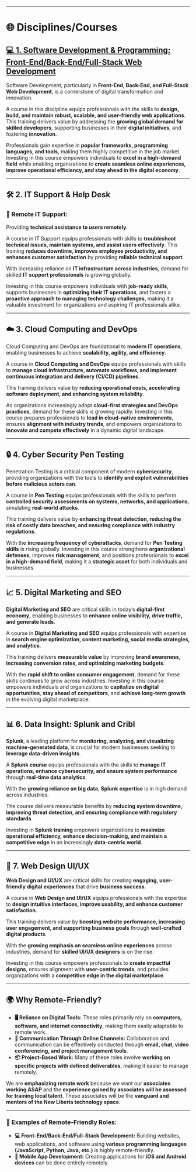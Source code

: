 

---

# **🌐 Disciplines/Courses**

## **[💻 1. Software Development & Programming: Front-End/Back-End/Full-Stack Web Development](./FULLSTACK.md)**

Software Development, particularly in **Front-End, Back-End, and Full-Stack Web Development**, is a cornerstone of digital transformation and innovation.

A course in this discipline equips professionals with the skills to **design, build, and maintain robust, scalable, and user-friendly web applications**. This training delivers value by addressing the **growing global demand for skilled developers**, supporting businesses in their **digital initiatives**, and fostering **innovation**.

Professionals gain expertise in **popular frameworks, programming languages, and tools**, making them highly competitive in the job market. Investing in this course empowers individuals to **excel in a high-demand field** while enabling organizations to **create seamless online experiences, improve operational efficiency, and stay ahead in the digital economy**.

---

## **🛠️ 2\. IT Support & Help Desk**

### **📡 Remote IT Support:**

Providing **technical assistance to users remotely**.

A course in IT Support equips professionals with skills to **troubleshoot technical issues, maintain systems, and assist users effectively**. This training **reduces downtime, improves employee productivity, and enhances customer satisfaction** by providing **reliable technical support**.

With increasing reliance on **IT infrastructure across industries**, demand for skilled **IT support professionals** is growing globally.

Investing in this course empowers individuals with **job-ready skills**, supports businesses in **optimizing their IT operations**, and fosters a **proactive approach to managing technology challenges**, making it a valuable investment for organizations and aspiring IT professionals alike.

---

## **☁️ 3\. Cloud Computing and DevOps**

Cloud Computing and DevOps are foundational to **modern IT operations**, enabling businesses to achieve **scalability, agility, and efficiency**.

A course in **Cloud Computing and DevOps** equips professionals with skills to **manage cloud infrastructure, automate workflows, and implement continuous integration and delivery (CI/CD) pipelines**.

This training delivers value by **reducing operational costs, accelerating software deployment, and enhancing system reliability**.

As organizations increasingly adopt **cloud-first strategies and DevOps practices**, demand for these skills is growing rapidly. Investing in this course prepares professionals to **lead in cloud-native environments**, ensures **alignment with industry trends**, and empowers organizations to **innovate and compete effectively** in a dynamic digital landscape.

---

## **🔒 4\. Cyber Security Pen Testing**

Penetration Testing is a critical component of modern **cybersecurity**, providing organizations with the tools to **identify and exploit vulnerabilities before malicious actors can**.

A course in **Pen Testing** equips professionals with the skills to perform **controlled security assessments on systems, networks, and applications**, simulating **real-world attacks**.

This training delivers value by **enhancing threat detection, reducing the risk of costly data breaches, and ensuring compliance with industry regulations**.

With the **increasing frequency of cyberattacks**, demand for **Pen Testing skills** is rising globally. Investing in this course strengthens **organizational defenses**, improves **risk management**, and positions professionals to **excel in a high-demand field**, making it a **strategic asset** for both individuals and businesses.

---

## **📈 5\. Digital Marketing and SEO**

**Digital Marketing and SEO** are critical skills in today’s **digital-first economy**, enabling businesses to **enhance online visibility, drive traffic, and generate leads**.

A course in **Digital Marketing and SEO** equips professionals with expertise in **search engine optimization, content marketing, social media strategies, and analytics**.

This training delivers **measurable value** by improving **brand awareness, increasing conversion rates, and optimizing marketing budgets**.

With the **rapid shift to online consumer engagement**, demand for these skills continues to grow across industries. Investing in this course empowers individuals and organizations to **capitalize on digital opportunities**, **stay ahead of competitors**, and **achieve long-term growth** in the evolving digital marketplace.

---

## **📊 6\. Data Insight: Splunk and Cribl**

**Splunk**, a leading platform for **monitoring, analyzing, and visualizing machine-generated data**, is crucial for modern businesses seeking to **leverage data-driven insights**.

A **Splunk course** equips professionals with the skills to **manage IT operations, enhance cybersecurity, and ensure system performance** through **real-time data analytics**.

With the **growing reliance on big data**, **Splunk expertise** is in high demand across industries.

The course delivers measurable benefits by **reducing system downtime, improving threat detection, and ensuring compliance with regulatory standards**.

Investing in **Splunk training** empowers organizations to **maximize operational efficiency, enhance decision-making, and maintain a competitive edge** in an increasingly **data-centric world**.

---

## **🎨 7\. Web Design UI/UX**

**Web Design and UI/UX** are critical skills for creating **engaging, user-friendly digital experiences** that drive **business success**.

A course in **Web Design and UI/UX** equips professionals with the expertise to **design intuitive interfaces, improve usability, and enhance customer satisfaction**.

This training delivers value by **boosting website performance, increasing user engagement, and supporting business goals** through **well-crafted digital products**.

With the **growing emphasis on seamless online experiences** across industries, demand for **skilled UI/UX designers** is on the rise.

Investing in this course empowers professionals to **create impactful designs**, ensures alignment with **user-centric trends**, and provides organizations with a **competitive edge in the digital marketplace**.

---

## **🌍 Why Remote-Friendly?**

* **🖥️ Reliance on Digital Tools:** These roles primarily rely on **computers, software, and internet connectivity**, making them easily adaptable to remote work.  
* **💬 Communication Through Online Channels:** Collaboration and communication can be effectively conducted through **email, chat, video conferencing, and project management tools**.  
* **📦 Project-Based Work:** Many of these roles involve **working on specific projects with defined deliverables**, making it easier to manage remotely.

We are **emphasizing remote work** because we want our **associates working ASAP** and the **experience gained by associates will be assessed for training local talent**. These associates will be the **vanguard and mentors of the New Liberia technology space**.

---

### **💼 Examples of Remote-Friendly Roles:**

* **💻 Front-End/Back-End/Full-Stack Development:** Building websites, web applications, and software using **various programming languages (JavaScript, Python, Java, etc.)** is highly remote-friendly.  
* **📱 Mobile App Development:** Creating applications for **iOS and Android devices** can be done entirely remotely.

